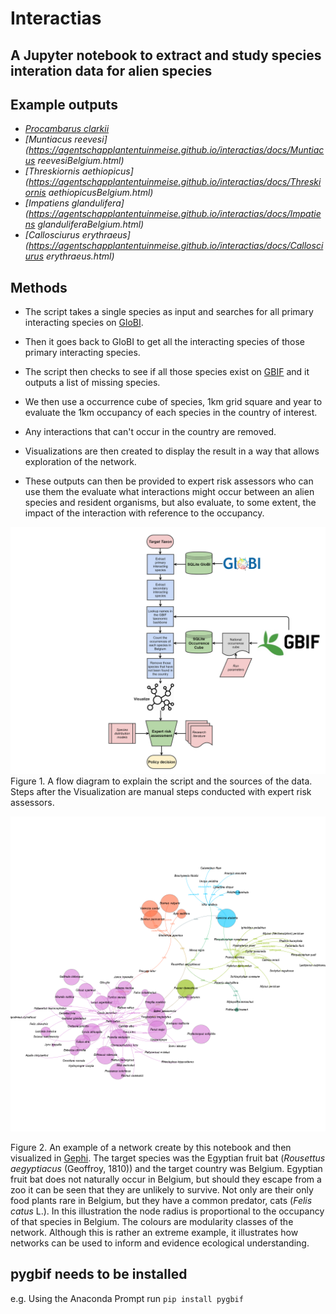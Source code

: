 # Interactias
## A Jupyter notebook to extract and study species interation data for alien species

## Example outputs
* *[Procambarus clarkii](https://agentschapplantentuinmeise.github.io/interactias/docs/Procambarus%20clarkiiBelgium.html)*
* *[Muntiacus reevesi](https://agentschapplantentuinmeise.github.io/interactias/docs/Muntiacus reevesiBelgium.html)*
* *[Threskiornis aethiopicus](https://agentschapplantentuinmeise.github.io/interactias/docs/Threskiornis aethiopicusBelgium.html)*
* *[Impatiens glandulifera](https://agentschapplantentuinmeise.github.io/interactias/docs/Impatiens glanduliferaBelgium.html)*
* *[Callosciurus erythraeus](https://agentschapplantentuinmeise.github.io/interactias/docs/Callosciurus erythraeus.html)*

## Methods
* The script takes a single species as input and searches for all primary interacting species on [GloBI](https://www.globalbioticinteractions.org/).
* Then it goes back to GloBI to get all the interacting species of those primary interacting species.
* The script then checks to see if all those species exist on [GBIF](https://www.gbif.org/) and it outputs a list of missing species.
* We then use a occurrence cube of species, 1km grid square and year to evaluate the 1km occupancy of each species in the country of interest.
* Any interactions that can't occur in the country are removed.
* Visualizations are then created to display the result in a way that allows exploration of the network.

* These outputs can then be provided to expert risk assessors who can use them the evaluate what interactions might occur between an alien species and resident organisms, but also evaluate, to some extent, the impact of the interaction with reference to the occupancy.

![Diagram of the Interactias workflow](./images/interactias.png)
Figure 1. A flow diagram to explain the script and the sources of the data. Steps after the Visualization are manual steps conducted with expert risk assessors.

![An example created for *Rousettus aegyptiacus* and its interacting species were it to occur in Belgium](./images/Rousettusaegyptiacus.png)

Figure 2. An example of a network create by this notebook and then visualized in [Gephi](https://gephi.org/). The target species was the Egyptian fruit bat (*Rousettus aegyptiacus* (Geoffroy, 1810)) and the target country was Belgium. Egyptian fruit bat does not naturally occur in Belgium, but should they escape from a zoo it can be seen that they are unlikely to survive. Not only are their only food plants rare in Belgium, but they have a common predator, cats (*Felis catus* L.). In this illustration the node radius is proportional to the occupancy of that species in Belgium. The colours are modularity classes of the network. Although this is rather an extreme example, it illustrates how networks can be used to inform and evidence ecological understanding.


## pygbif needs to be installed

e.g. Using the Anaconda Prompt run `pip install pygbif`
